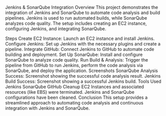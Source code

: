 Jenkins & SonarQube Integration
Overview
This project demonstrates the integration of Jenkins and SonarQube to automate code analysis and build pipelines. Jenkins is used to run automated builds, while SonarQube analyzes code quality. The setup includes creating an EC2 instance, configuring Jenkins, and integrating SonarQube.

Steps
Create EC2 Instance: Launch an EC2 instance and install Jenkins.
Configure Jenkins: Set up Jenkins with the necessary plugins and create a pipeline.
Integrate GitHub: Connect Jenkins to GitHub to automate code building and deployment.
Set Up SonarQube: Install and configure SonarQube to analyze code quality.
Run Build & Analysis: Trigger the pipeline from GitHub to run Jenkins, perform the code analysis via SonarQube, and deploy the application.
Screenshots
SonarQube Analysis Success: Screenshot showing the successful code analysis result.
Jenkins Build Success: Screenshot showing a successful Jenkins build.
Tools Used
Jenkins
SonarQube
GitHub
Cleanup
EC2 Instances and associated resources (like EBS) were terminated.
Jenkins and SonarQube configurations have been cleaned.
Conclusion
This setup provides a streamlined approach to automating code analysis and continuous integration with Jenkins and SonarQube.
